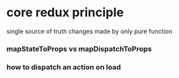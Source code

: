 # core redux principle
single source of truth
changes made by only pure function
### mapStateToProps vs mapDispatchToProps
### how to dispatch an action on load 
